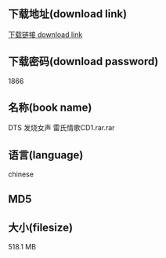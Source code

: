 ## 下载地址(download link)
[下载链接 download link](https://voluble-croquembouche-d321dc.netlify.app/?s=DTS+%E5%8F%91%E7%83%A7%E5%A5%B3%E5%A3%B0+%E9%9B%B7%E6%B0%8F%E6%83%85%E6%AD%8CCD1.rar)

## 下载密码(download password)
1866

## 名称(book name)
DTS 发烧女声 雷氏情歌CD1.rar.rar

## 语言(language)
chinese

## MD5


## 大小(filesize)
518.1 MB
